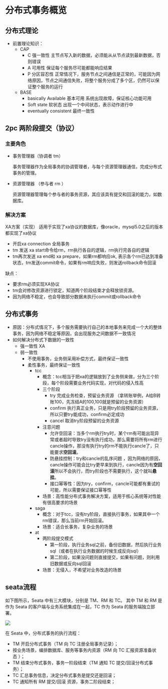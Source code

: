 # 分布式事务概览

## 分布式理论
  - 前置理论知识：
      - CAP
          - C 强一致性 主节点写入新的数据，必须能从从节点读到最新数据，否则错误
          - A 可用性 保证每个服务尽可能都能响应结果
          - P 分区容忍性 正常情况下，服务节点之间通信是正常的，可能因为网络原因，节点之间通信失败，将整个服务分成了多个区，仍然可以保证整个服务的运行
      - BASE
          - basically Available 基本可用  系统出现故障，保证核心功能可用
          - Soft state 软状态 出现一个中间状态，表示动作进行中
          - eventually consistent 最终一致性 

## 2pc 两阶段提交（协议）


### 主要角色
- 事务管理器（协调者 tm）  

    事务管理器作为全局事务的协调管理者，与每个资源管理器通信，完成分布式事务的管理。
- 资源管理器 （参与者 rm ）  

    资源管理器管理每个参与者的事务资源，其应该具有提交和回滚的能力，如数据库。



### 解决方案
XA方案（实现）
适用于实现了xa协议的数据库，像oracle，mysql5.0之后的版本都实现了xa协议
  - 开启xa connection 全局事务
  - tm 发送 xa start命令给rm，rm执行各自的逻辑，rm执行完各自的逻辑
  - tm再次发送 xa end和 xa prepare，如果rm都响应ok, 表示各个rm已达到准备状态，tm发送commit命令，如果有rm响应失败，则发送rollback命令回滚
  
  缺点：
  - 要求rm必须实现XA协议
  - tm会对修改资源进行锁定，知道两个阶段结束才会释放锁资源。
  - 因为网络不稳定，也会导致部分数据未执行commit或rollback命令


## 分布式事务
- 原因：分布式情况下，多个服务需要执行自己的本地事务来完成一个大的整体事务，因为网络不稳定等原因，会出现服务之间数据不一致情况
- 如何解决分布式下数据的一致性
    - 强一致性 XA
    - 弱一致性
        - 不使用事务，业务侧采用补偿方式，最终保证一致性
        - 柔性事务，最终保证一致性
            - tcc
                - 概念：tcc相当于把xa的逻辑放到了业务侧来做，分为三个阶段，每个阶段需要业务代码实现，对代码的侵入性高
                - 三个阶段
                    - try 完成业务检查，预留业务资源 （拿转账举例，A给B转账100，先冻结A的100,100就是预留的业务资源）
                    - confirm 执行真正业务，只是用try阶段预留的业务资源，所以只要try能成功，confirm必定成功
                    - cancel 取消try阶段预留的业务资源
                - 注意问题
                    - 允许空回滚：当多个rm执行try时，某个rm有可能出现异常或者超时导致try没有执行成功，那么需要将所有rm进行cancle操作，那没有执行try的rm不能执行cancle了，只能要求**空回滚**。
                    - 防悬挂控制：try和cancle的乱序问题 ，因为网络的原因，cancle操作可能会比try更早来到执行，cancle因为有**空回滚**所以不会执行，而try阶段也不需要执行，这个就叫**悬挂**。
                    - 接口幂等性：因为try，confirm，cancle可能都有重试的可能，所以需要保证接口幂等性
                - 场景：高性能分布式事务解决方案，适用于核心系统等对性能有很高要求的场景
            - saga
                - 概念：对于tcc，没有try阶段，直接执行事务，如果其中一个rm错误，那么当前rm开始回滚。
                - 场景：适合长事务，复杂业务的场景
            - at
                - 两阶段提交模式
                    - 第一阶段，执行业务sql之前，备份旧数据，然后执行业务sql（或者在执行业务数据的时候生成反向sql）
                    - 第二阶段，如果没问题则直接提交，如果有问题，则利用旧数据或反向sql回滚
                - 场景：无侵入，不希望对业务改造的场景

  



## seata流程
 如下图所示，Seata 中有三大模块，分别是 TM、RM 和 TC。 其中 TM 和 RM 是作为 Seata 的客户端与业务系统集成在一起，TC 作为 Seata 的服务端独立部署。

![](https://seata.io/img/saga/sofameetup3_img/8.png)

在 Seata 中，分布式事务的执行流程：

- TM 开启分布式事务（TM 向 TC 注册全局事务记录）；
- 按业务场景，编排数据库、服务等事务内资源（RM 向 TC 汇报资源准备状态 ）；
- TM 结束分布式事务，事务一阶段结束（TM 通知 TC 提交/回滚分布式事务）；
- TC 汇总事务信息，决定分布式事务是提交还是回滚；
- TC 通知所有 RM 提交/回滚 资源，事务二阶段结束；